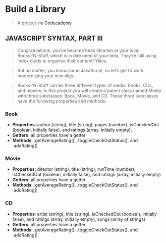 # Build a Library

> A project via [Codecademy](https://www.codecademy.com)

## JAVASCRIPT SYNTAX, PART III

> Congratulations, you’ve become head librarian at your local Books-‘N-Stuff, which is in dire need of your help. They’re still using index cards to organize their content! Yikes.

> But no matter, you know some JavaScript, so let’s get to work modernizing your new digs.

> Books-‘N-Stuff carries three different types of media: books, CDs, and movies. In this project you will create a parent class named Media with three subclasses: Book, Movie, and CD. These three subclasses have the following properties and methods:

### Book

- **Properties**: author (string), title (string), pages (number), isCheckedOut (boolean, initially false), and ratings (array, initially empty).
- **Getters**: all properties have a getter
- **Methods**: .getAverageRating(), .toggleCheckOutStatus(), and .addRating()

### Movie

- **Properties**: director (string), title (string), runTime (number), isCheckedOut (boolean, initially false), and ratings (array, initially empty)
- **Getters**: all properties have a getter
- **Methods**: .getAverageRating(), .toggleCheckOutStatus(), and .addRating()

### CD

- **Properties**: artist (string), title (string), isCheckedOut (boolean, initially false), and ratings (array, initially empty), songs (array of strings)
- **Getters**: all properties have a getter
- **Methods**: .getAverageRating(), .toggleCheckOutStatus(), and .addRating()

